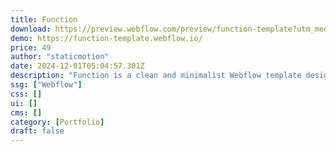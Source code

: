 ```yaml
---
title: Function​
download: https://preview.webflow.com/preview/function-template?utm_medium=preview_link&utm_source=designer&utm_content=function-template&preview=e5fd62911e63eff09fae5d16d04d4a57&locale=en&workflow=preview
demo: https://function-template.webflow.io/
price: 49
author: "staticmotion"
date: 2024-12-01T05:04:57.301Z
description: "Function is a clean and minimalist Webflow template designed for creators seeking to make a lasting impression."
ssg: ["Webflow"]
css: []
ui: []
cms: []
category: [Portfolio]
draft: false
---
```

